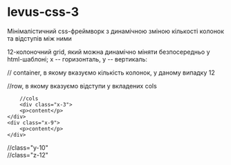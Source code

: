 # levus-css-3
Мінімалістичний css-фреймворк з динамічною зміною кількості колонок та відступів між ними

12-колоночний grid, який можна динамічно міняти безпосередньо у html-шаблоні; x -- горизонталь, y -- вертикаль:

// container, в якому вказуємо кількість колонок, у даному випадку 12
<div class="z-12">

  //row, в якому вказуємо відступи у вкладених cols
  <div class="y-10">
  
    	//cols
    	<div class="x-3">
		<p>content</p>
	</div>
	<div class="x-9">
		<p>content</p>
	</div>
	
  </div>
  //class="y-10"
  
</div>
//class="z-12"
